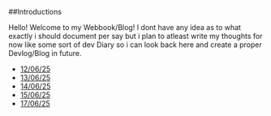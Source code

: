 ##Introductions

Hello! Welcome to my Webbook/Blog!
I dont have any idea as to what exactly i should document per say but i plan to atleast write my thoughts for now like some sort of dev Diary so i can look back here and create a proper Devlog/Blog in future.

- [12/06/25](May_12_25.md)
- [13/06/25](May_13_25.md)
- [14/06/25](May_14_25.md)
- [15/06/25](May_15_25.md)
- [17/06/25](May_17_25.md)
